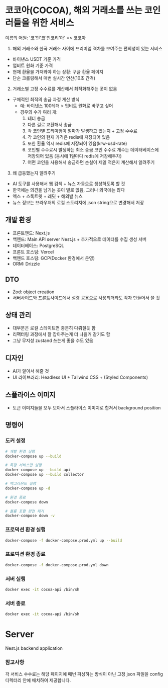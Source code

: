 # 코코아(COCOA), 해외 거래소를 쓰는 코인러들을 위한 서비스

이름의 어원: '코'인'코'인코리'아' => 코코아

1. 해외 거래소와 한국 거래소 사이에 프리미엄 격차를 보여주는 편의성이 있는 서비스

- 바이낸스 USDT 기준 가격
- 업비트 원화 기준 가격
- 현재 환율을 가져와야 하는 상황: 구글 환율 페이지
- 단순 크롤링해서 매번 실시간 연산(10초 간격)

2. 거래소별 고정 수수료를 계산해서 최적화해주는 곳이 없음

- 구체적인 최적의 송금 과정 계산 방식
  - 예: 바이낸스 100테더 > 업비트 원화로 바꾸고 싶어
  - 경우의 수가 여러 개:
    1. 테더 송금
    2. 다른 걸로 교환해서 송금
    3. 각 코인별 프리미엄이 얼마가 발생하고 있는지 + 고정 수수료
    4. 각 코인의 현재 가격은 redis에 저장되어 있음
    5. 또한 환율 역시 redis에 저장되어 있음(krw-usd-rate)
    6. 코인별 수수료시 발생하는 최소 송금 코인 수수료 개수는 데이터베이스에 저장되어 있음
       (동시에 1일마다 redis에 저장해두자)
    7. 어떤 코인을 사용해서 송금하면 손실이 제일 적은지 계산해서 알려주기

3. 왜 급등했는지 알려주기

- AI 도구를 사용해서 웹 검색 + 뉴스 자동으로 생성하도록 할 것
- 한국에는 의견을 남기는 곳이 별로 없음, 그러나 외국에는 많다
- 엑스 + 스톡트윗 + 레딧 + 해외발 뉴스
- 뉴스 정보는 브라우저의 로컬 스토리지에 json string으로 변경해서 저장

## 개발 환경

- 프론트엔드: Next.js
- 백엔드: Main API server Nest.js + 추가적으로 데이터를 수집 생성 서버
- 데이터베이스: PostgreSQL
- 프론트 호스팅: Vercel
- 백엔드 호스팅: GCP(Docker 환경에서 운영)
- ORM: Drizzle

## DTO

- Zod: object creation
- 서버사이드와 프론트사이드에서 설령 공용으로 사용되더라도 각자 만들어서 쓸 것

## 상태 관리

- 대부분은 로컬 스테이트면 충분히 다뤄질듯 함
- 리팩터링 과정에서 잘 잡아주는게 더 나을거 같기도 함
- 그냥 무지성 zustand 쓰는게 좋을 수도 있음

## 디자인

- AI가 알아서 해줄 것
- UI 라이브러리: Headless UI + Tailwind CSS + (Styled Components)

## 스플라이스 이미지

- 토큰 이미지들을 모두 모아서 스플라이스 이미지로 합쳐서 background position

## 명령어

### 도커 설정

```bash
# 개발 환경 실행
docker-compose up --build

# 특정 서비스만 실행
docker-compose up --build api
docker-compose up --build collector

# 백그라운드 실행
docker-compose up -d

# 환경 종료
docker-compose down

# 볼륨 포함 완전 제거
docker-compose down -v
```

### 프로덕션 환경 실행

```bash
docker-compose -f docker-compose.prod.yml up --build
```

### 프로덕션 환경 종료

```bash
docker-compose -f docker-compose.prod.yml down
```

### 서버 실행

```bash
docker exec -it cocoa-api /bin/sh
```

### 서버 종료

```bash
docker exec -it cocoa-api /bin/sh
```

# Server

Nest.js backend application

### 참고사항

각 서비스 수수료는 해당 페이지에 매번 파싱하는 방식이 아닌 고정 json 파일을 config 디렉터리 안에 배치하여 제공합니다.
